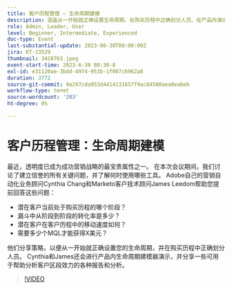 ```yaml
---
title: 客户历程管理 — 生命周期建模
description: 涵盖从一开始就正确设置生命周期、在购买历程中正确划分人员、在产品内演示生命周期建模器以及各种可用于帮助分析客户区段效力的报告和分析。
role: Admin, Leader, User
level: Beginner, Intermediate, Experienced
doc-type: Event
last-substantial-update: 2023-06-30T00:00:00Z
jira: KT-13529
thumbnail: 3420763.jpeg
event-start-time: 2023-6-30 08:30-8
exl-id: e31120ae-3bdd-4974-953b-1f007c6962a8
duration: 3772
source-git-commit: 9a297cda953d4414131657f9ac84580aea0eabeb
workflow-type: tm+mt
source-wordcount: '203'
ht-degree: 0%

---
```


# 客户历程管理：生命周期建模

最近，透明度已成为成功营销战略的最宝贵属性之一。 在本次会议期间，我们讨论了建立信誉的所有关键问题，并了解何时使用哪些工具。 Adobe自己的营销自动化业务顾问Cynthia Chang和Marketo客户技术顾问James Leedom帮助您提前回答这些问题：

* 潜在客户当前处于购买历程的哪个阶段？
* 漏斗中从阶段到阶段的转化率是多少？
* 潜在客户在客户历程中的移动速度如何？
* 需要多少个MQL才能获得X美元？

他们分享策略，以便从一开始就正确设置您的生命周期，并在购买历程中正确划分人员。 Cynthia和James还会进行产品内生命周期建模器演示，并分享一些可用于帮助分析客户区段效力的各种报告和分析。

>[!VIDEO](https://video.tv.adobe.com/v/3420763/?learn=on)
